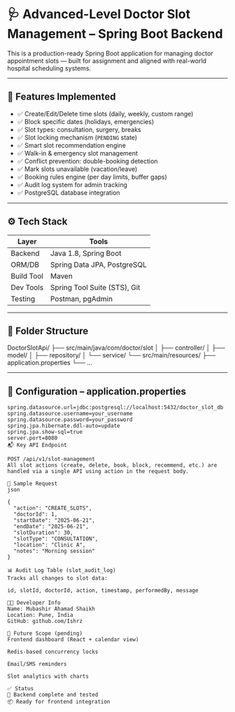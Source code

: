 


# 🩺 Advanced-Level Doctor Slot Management – Spring Boot Backend

This is a production-ready Spring Boot application for managing doctor appointment slots — built for assignment and aligned with real-world hospital scheduling systems.

---

## 🚀 Features Implemented

- ✅ Create/Edit/Delete time slots (daily, weekly, custom range)
- ✅ Block specific dates (holidays, emergencies)
- ✅ Slot types: consultation, surgery, breaks
- ✅ Slot locking mechanism (`PENDING` state)
- ✅ Smart slot recommendation engine
- ✅ Walk-in & emergency slot management
- ✅ Conflict prevention: double-booking detection
- ✅ Mark slots unavailable (vacation/leave)
- ✅ Booking rules engine (per day limits, buffer gaps)
- ✅ Audit log system for admin tracking
- ✅ PostgreSQL database integration

---

## ⚙️ Tech Stack

| Layer        | Tools                          |
|--------------|--------------------------------|
| Backend      | Java 1.8, Spring Boot          |
| ORM/DB       | Spring Data JPA, PostgreSQL    |
| Build Tool   | Maven                          |
| Dev Tools    | Spring Tool Suite (STS), Git   |
| Testing      | Postman, pgAdmin               |

---

## 📁 Folder Structure

DoctorSlotApi/
├── src/main/java/com/doctor/slot
│ ├── controller/
│ ├── model/
│ ├── repository/
│ └── service/
└── src/main/resources/
├── application.properties
└── ...



---

## 🔧 Configuration – application.properties

```properties
spring.datasource.url=jdbc:postgresql://localhost:5432/doctor_slot_db
spring.datasource.username=your_username
spring.datasource.password=your_password
spring.jpa.hibernate.ddl-auto=update
spring.jpa.show-sql=true
server.port=8080
📬 Key API Endpoint

POST /api/v1/slot-management
All slot actions (create, delete, book, block, recommend, etc.) are handled via a single API using action in the request body.

🔸 Sample Request
json

{
  "action": "CREATE_SLOTS",
  "doctorId": 1,
  "startDate": "2025-06-21",
  "endDate": "2025-06-21",
  "slotDuration": 30,
  "slotType": "CONSULTATION",
  "location": "Clinic A",
  "notes": "Morning session"
}

📊 Audit Log Table (slot_audit_log)
Tracks all changes to slot data:

id, slotId, doctorId, action, timestamp, performedBy, message

👨‍💻 Developer Info
Name: Mubashir Ahamad Shaikh
Location: Pune, India
GitHub: github.com/Ishrz

🔮 Future Scope (pending)
Frontend dashboard (React + calendar view)

Redis-based concurrency locks

Email/SMS reminders

Slot analytics with charts

✅ Status
💯 Backend complete and tested
📦 Ready for frontend integration